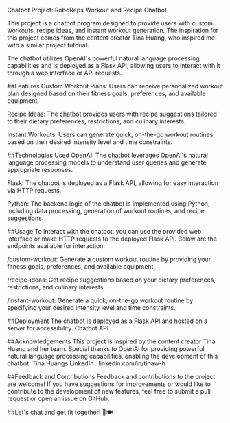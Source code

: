 

Chatbot Project: RoboReps Workout and Recipe Chatbot

This project is a chatbot program designed to provide users with custom workouts, recipe ideas, and instant workout generation. 
  The inspiration for this project comes from the content creator Tina Huang, who inspired me with a similar project tutorial.

The chatbot utilizes OpenAI's powerful natural language processing capabilities and is deployed as a Flask API, allowing users to interact with it through a web interface or API requests.

##Features
Custom Workout Plans: Users can receive personalized workout plan designed based on their fitness goals, preferences, and available equipment.

Recipe Ideas: The chatbot provides users with recipe suggestions tailored to their dietary preferences, restrictions, and culinary interests.

Instant Workouts: Users can generate quick, on-the-go workout routines based on their desired intensity level and time constraints.

##Technologies Used
OpenAI: The chatbot leverages OpenAI's natural language processing models to understand user queries and generate appropriate responses.

Flask: The chatbot is deployed as a Flask API, allowing for easy interaction via HTTP requests.

Python: The backend logic of the chatbot is implemented using Python, including data processing, generation of workout routines, and recipe suggestions.

##Usage
To interact with the chatbot, you can use the provided web interface or make HTTP requests to the deployed Flask API. Below are the endpoints available for interaction:

/custom-workout: Generate a custom workout routine by providing your fitness goals, preferences, and available equipment.

/recipe-ideas: Get recipe suggestions based on your dietary preferences, restrictions, and culinary interests.

/instant-workout: Generate a quick, on-the-go workout routine by specifying your desired intensity level and time constraints.

##Deployment
The chatbot is deployed as a Flask API and hosted on a server for accessibility. 
Chatbot API

##Acknowledgements
This project is inspired by the content creator Tina Huang and her team. Special thanks to OpenAI for providing powerful natural language processing capabilities, enabling the development of this chatbot.
Tina Huangs LinkedIn : linkedin.com/in/tinaw-h

##Feedback and Contributions
Feedback and contributions to the project are welcome! If you have suggestions for improvements or would like to contribute to the development of new features, feel free to submit a pull request or open an issue on GitHub.

##Let's chat and get fit together! 💪🍽️
